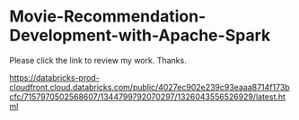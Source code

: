 # Movie-Recommendation-Development-with-Apache-Spark

Please click the link to review my work. Thanks.

https://databricks-prod-cloudfront.cloud.databricks.com/public/4027ec902e239c93eaaa8714f173bcfc/7157970502568607/1344799792070297/1326043556526929/latest.html

